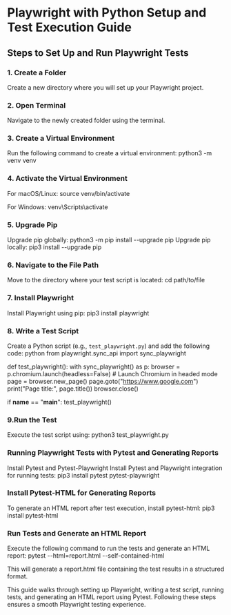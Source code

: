 # Playwright with Python Setup and Test Execution Guide

## Steps to Set Up and Run Playwright Tests

### 1. Create a Folder
Create a new directory where you will set up your Playwright project.

### 2. Open Terminal
Navigate to the newly created folder using the terminal.

### 3. Create a Virtual Environment
Run the following command to create a virtual environment:
python3 -m venv venv

### 4. Activate the Virtual Environment
For macOS/Linux:
source venv/bin/activate

For Windows:
venv\Scripts\activate

### 5. Upgrade Pip
Upgrade pip globally:
python3 -m pip install --upgrade pip
Upgrade pip locally:
pip3 install --upgrade pip

### 6. Navigate to the File Path
Move to the directory where your test script is located:
cd path/to/file

### 7. Install Playwright
Install Playwright using pip:
pip3 install playwright

### 8. Write a Test Script
Create a Python script (e.g., `test_playwright.py`) and add the following code:
python
from playwright.sync_api import sync_playwright

def test_playwright():
    with sync_playwright() as p:
        browser = p.chromium.launch(headless=False)  # Launch Chromium in headed mode
        page = browser.new_page()
        page.goto("https://www.google.com")
        print("Page title:", page.title())
        browser.close()

if __name__ == "__main__":
    test_playwright()

### 9.Run the Test
Execute the test script using:
python3 test_playwright.py

### Running Playwright Tests with Pytest and Generating Reports
Install Pytest and Pytest-Playwright
Install Pytest and Playwright integration for running tests:
pip3 install pytest pytest-playwright

### Install Pytest-HTML for Generating Reports
To generate an HTML report after test execution, install pytest-html:
pip3 install pytest-html

### Run Tests and Generate an HTML Report
Execute the following command to run the tests and generate an HTML report:
pytest --html=report.html --self-contained-html

This will generate a report.html file containing the test results in a structured format.

This guide walks through setting up Playwright, writing a test script, running tests, and generating an HTML report using Pytest. Following these steps ensures a smooth Playwright testing experience.









